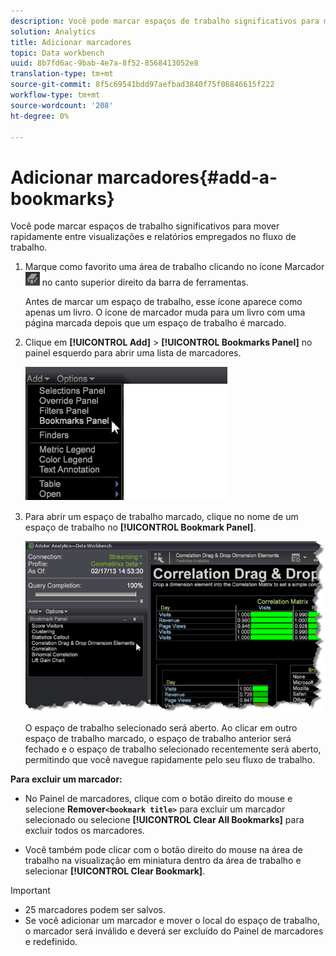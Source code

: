 ```yaml
---
description: Você pode marcar espaços de trabalho significativos para mover rapidamente entre visualizações e relatórios empregados no fluxo de trabalho.
solution: Analytics
title: Adicionar marcadores
topic: Data workbench
uuid: 8b7fd6ac-9bab-4e7a-8f52-8568413052e8
translation-type: tm+mt
source-git-commit: 8f5c69541bdd97aefbad3840f75f06846615f222
workflow-type: tm+mt
source-wordcount: '208'
ht-degree: 0%

---
```



# Adicionar marcadores{#add-a-bookmarks}

Você pode marcar espaços de trabalho significativos para mover rapidamente entre visualizações e relatórios empregados no fluxo de trabalho.

1. Marque como favorito uma área de trabalho clicando no ícone Marcador ![](assets/bookmark_icon.png) no canto superior direito da barra de ferramentas.

   Antes de marcar um espaço de trabalho, esse ícone aparece como apenas um livro. O ícone de marcador muda para um livro com uma página marcada depois que um espaço de trabalho é marcado.

1. Clique em **[!UICONTROL Add]** > **[!UICONTROL Bookmarks Panel]** no painel esquerdo para abrir uma lista de marcadores.

   ![](assets/bookmarks_panel.png)

1. Para abrir um espaço de trabalho marcado, clique no nome de um espaço de trabalho no **[!UICONTROL Bookmark Panel]**.

   ![](assets/bookmarks_panel_left.png)

   O espaço de trabalho selecionado será aberto. Ao clicar em outro espaço de trabalho marcado, o espaço de trabalho anterior será fechado e o espaço de trabalho selecionado recentemente será aberto, permitindo que você navegue rapidamente pelo seu fluxo de trabalho.

**Para excluir um marcador:**

* No Painel de marcadores, clique com o botão direito do mouse e selecione **Remover`<bookmark title>`** para excluir um marcador selecionado ou selecione **[!UICONTROL Clear All Bookmarks]** para excluir todos os marcadores.

* Você também pode clicar com o botão direito do mouse na área de trabalho na visualização em miniatura dentro da área de trabalho e selecionar **[!UICONTROL Clear Bookmark]**.

>[!IMPORTANT]
>
>* 25 marcadores podem ser salvos.
>* Se você adicionar um marcador e mover o local do espaço de trabalho, o marcador será inválido e deverá ser excluído do Painel de marcadores e redefinido.

